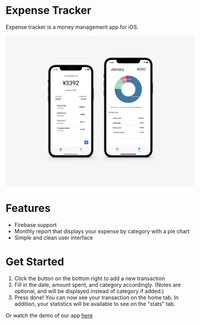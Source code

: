 # Expense Tracker
Expense tracker is a money management app for iOS. 

<img src="https://github.com/quicksilversel/quicksilversel.github.io/blob/main/img/projects/expensetracker_mockup.jpg" width="600">

# Features
- Firebase support 
- Monthly report that displays your expense by category with a pie chart
- Simple and clean user interface


# Get Started

1. Click the button on the bottom right to add a new transaction
2. Fill in the date, amount spent, and category accordingly. (Notes are optional, and will be displayed instead of category if added.)
3. Press done! You can now see your transaction on the home tab. In addition, your statistics will be available to see on the "stats" tab.

Or watch the demo of our app [here](https://github.com/quicksilversel/expense_tracker/blob/main/demos/expense_tracker_demo.mov)
